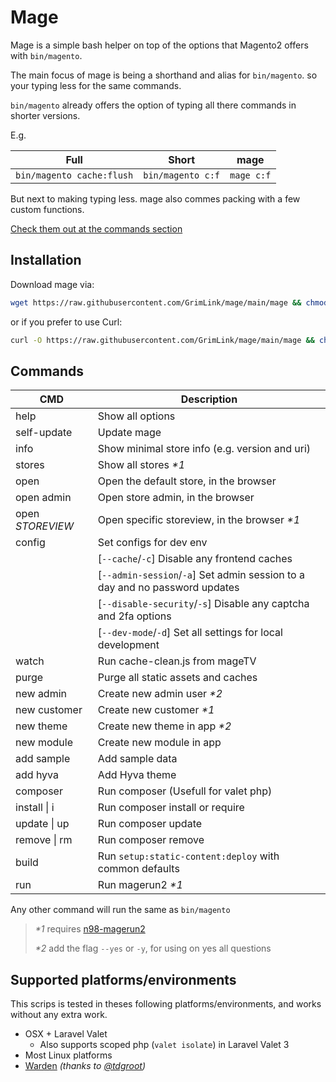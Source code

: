 # Mage

Mage is a simple bash helper
on top of the options that Magento2 offers with `bin/magento`.

The main focus of mage is being a shorthand and alias for `bin/magento`.
so your typing less for the same commands.

`bin/magento` already offers the option of typing all there commands
in shorter versions.

E.g.

| Full                      | Short             | mage       |
| ------------------------- | ----------------- | ---------- |
| `bin/magento cache:flush` | `bin/magento c:f` | `mage c:f` |

But next to making typing less.
mage also commes packing with a few custom functions.

[Check them out at the commands section](#commands)

## Installation

Download mage via:

```bash
wget https://raw.githubusercontent.com/GrimLink/mage/main/mage && chmod +x mage
```

or if you prefer to use Curl:

```bash
curl -O https://raw.githubusercontent.com/GrimLink/mage/main/mage && chmod +x mage
```

## Commands

| CMD              | Description                                                                 |
| ---------------- | --------------------------------------------------------------------------- |
| help             | Show all options                                                            |
| self-update      | Update mage                                                                 |
| info             | Show minimal store info (e.g. version and uri)                              |
| stores           | Show all stores _\*1_                                                       |
| open             | Open the default store, in the browser                                      |
| open admin       | Open store admin, in the browser                                            |
| open _STOREVIEW_ | Open specific storeview, in the browser _\*1_                               |
| config           | Set configs for dev env                                                     |
|                  | [`--cache`/`-c`] Disable any frontend caches                                |
|                  | [`--admin-session`/`-a`] Set admin session to a day and no password updates |
|                  | [`--disable-security`/`-s`] Disable any captcha and 2fa options             |
|                  | [`--dev-mode`/`-d`] Set all settings for local development                  |
| watch            | Run cache-clean.js from mageTV                                              |
| purge            | Purge all static assets and caches                                          |
| new admin        | Create new admin user _\*2_                                                 |
| new customer     | Create new customer _\*1_                                                   |
| new theme        | Create new theme in app _\*2_                                               |
| new module       | Create new module in app                                                    |
| add sample       | Add sample data                                                             |
| add hyva         | Add Hyva theme                                                              |
| composer         | Run composer (Usefull for valet php)                                        |
| install \| i     | Run composer install or require                                             |
| update \| up     | Run composer update                                                         |
| remove \| rm     | Run composer remove                                                         |
| build            | Run `setup:static-content:deploy` with common defaults                      |
| run              | Run magerun2 _\*1_                                                          |

Any other command will run the same as `bin/magento`

> _\*1_ requires [n98-magerun2](https://github.com/netz98/n98-magerun2)
>
> _\*2_ add the flag `--yes` or `-y`, for using on yes all questions

## Supported platforms/environments

This scrips is tested in theses following platforms/environments,
and works without any extra work.

- OSX + Laravel Valet
  - Also supports scoped php (`valet isolate`) in Laravel Valet 3
- Most Linux platforms
- [Warden](https://github.com/davidalger/warden) _(thanks to [@tdgroot](https://github.com/tdgroot))_
